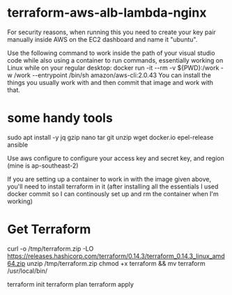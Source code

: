 # terraform-aws-alb-lambda-nginx
For security reasons, when running this you need to create your key pair manually inside AWS on the EC2 dashboard and name it "ubuntu".

Use the following command to work inside the path of your visual studio code while also using a container to run commands, essentially working on Linux while on your regular desktop:
docker run -it --rm -v ${PWD}:/work -w /work --entrypoint /bin/sh amazon/aws-cli:2.0.43
You can install the things you usually work with and then commit that image and work with that.

# some handy tools
sudo apt install -y jq gzip nano tar git unzip wget docker.io epel-release ansible

Use aws configure to configure your access key and secret key, and region (mine is ap-southeast-2)

If you are setting up a container to work in with the image given above, you'll need to install terraform in it (after installing all the essentials I used docker commit so I can continously set up and rm the container when I'm working)

# Get Terraform

curl -o /tmp/terraform.zip -LO https://releases.hashicorp.com/terraform/0.14.3/terraform_0.14.3_linux_amd64.zip
unzip /tmp/terraform.zip
chmod +x terraform && mv terraform /usr/local/bin/


terraform init
terraform plan
terraform apply